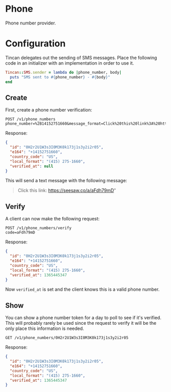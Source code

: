 # Phone

Phone number provider.

# Configuration

Tincan delegates out the sending of SMS messages. Place the following code in an initializer
with an implementation in order to use it.

```ruby
Tincan::SMS.sender = lambda do |phone_number, body|
  puts "SMS sent to #{phone_number} - #{body}"
end
```

## Create

First, create a phone number verification:

    POST /v1/phone_numbers
    phone_number=%2B14152751660&message_format=Click%20this%20link%3A%20https%3A//seesaw.co/a/CODE

Response:

``` json
{
  "id": "0H2r2U1W3s3I0M3K0k173j1s3y2i2r05",
  "e164": "+14152751660",
  "country_code": "US",
  "local_format": "(415) 275-1660",
  "verified_at": null
}
```

This will send a text message with the following message:

> Click this link: https://seesaw.co/a/aFdh79mD"


## Verify

A client can now make the following request:

    POST /v1/phone_numbers/verify
    code=aFdh79mD

Response:

``` json
{
  "id": "0H2r2U1W3s3I0M3K0k173j1s3y2i2r05",
  "e164": "+14152751660",
  "country_code": "US",
  "local_format": "(415) 275-1660",
  "verified_at": 1365445347
}
```

Now `verified_at` is set and the client knows this is a valid phone number.


## Show

You can show a phone number token for a day to poll to see if it's verified. This will probably rarely be used since the request to verify it will be the only place this information is needed.

    GET /v1/phone_numbers/0H2r2U1W3s3I0M3K0k173j1s3y2i2r05

Response:

``` json
{
  "id": "0H2r2U1W3s3I0M3K0k173j1s3y2i2r05",
  "e164": "+14152751660",
  "country_code": "US",
  "local_format": "(415) 275-1660",
  "verified_at": 1365445347
}
```
